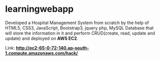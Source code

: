 # learningwebapp

Developed a Hospital Management System from scratch by the help of HTML5, CSS3, JavaScript, Bootstrap3, jquery php, MySQL  Database that will store the information in it and perform CRUD(create, read, update and update) and deployed on **AWS EC2**.

Link: **http://ec2-65-0-72-140.ap-south-1.compute.amazonaws.com/hack/**

